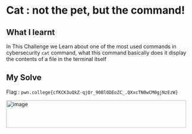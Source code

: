 # Cat : not the pet, but the command!

## What I learnt
In This Challenge we Learn about one of the most used commands in cybersecurity `cat` command, what this command basically does it display the contents of a file in the terminal itself

## My Solve

Flag : `pwn.college{cfKCK3uQkZ-qjQr_90Bl0DEoZC_.QXxcTN0wCM0gjNzEzW} `

<img width="484" height="74" alt="image" src="https://github.com/user-attachments/assets/8d474da0-ea5c-4d51-b9d0-de6a2b7eb8b8" />

